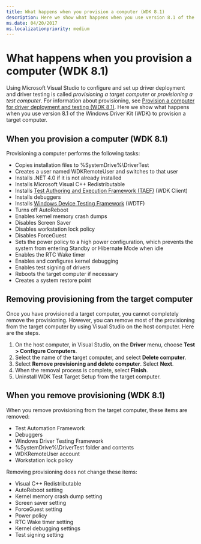 ```yaml
---
title: What happens when you provision a computer (WDK 8.1)
description: Here we show what happens when you use version 8.1 of the Windows Driver Kit (WDK) to provision a target computer.
ms.date: 04/20/2017
ms.localizationpriority: medium
---
```


# What happens when you provision a computer (WDK 8.1)

Using Microsoft Visual Studio to configure and set up driver deployment and driver testing is called *provisioning a target computer* or *provisioning a test computer*. For information about provisioning, see [Provision a computer for driver deployment and testing (WDK 8.1)](../gettingstarted/provision-a-target-computer-wdk-8-1.md). Here we show what happens when you use version 8.1 of the Windows Driver Kit (WDK) to provision a target computer.

## <span id="when_you_provision_a_computer_wdk_8_0"></span><span id="WHEN_YOU_PROVISION_A_COMPUTER_WDK_8_0"></span>When you provision a computer (WDK 8.1)


Provisioning a computer performs the following tasks:

-   Copies installation files to %SystemDrive%\\DriverTest
-   Creates a user named WDKRemoteUser and switches to that user
-   Installs .NET 4.0 if it is not already installed
-   Installs Microsoft Visual C++ Redistributable
-   Installs [Test Authoring and Execution Framework (TAEF)](../taef/index.md) (WDK Client)
-   Installs debuggers
-   Installs [Windows Device Testing Framework](../wdtf/index.md) (WDTF)
-   Turns off AutoReboot
-   Enables kernel memory crash dumps
-   Disables Screen Saver
-   Disables workstation lock policy
-   Disables ForceGuest
-   Sets the power policy to a high power configuration, which prevents the system from entering Standby or Hibernate Mode when idle
-   Enables the RTC Wake timer
-   Enables and configures kernel debugging
-   Enables test signing of drivers
-   Reboots the target computer if necessary
-   Creates a system restore point

## <span id="Removing_provisioning_from_the_target_computer"></span><span id="removing_provisioning_from_the_target_computer"></span><span id="REMOVING_PROVISIONING_FROM_THE_TARGET_COMPUTER"></span>Removing provisioning from the target computer


Once you have provisioned a target computer, you cannot completely remove the provisioning. However, you can remove most of the provisioning from the target computer by using Visual Studio on the host computer. Here are the steps.

1.  On the host computer, in Visual Studio, on the **Driver** menu, choose **Test &gt; Configure Computers**.
2.  Select the name of the target computer, and select **Delete computer**.
3.  Select **Remove provisioning and delete computer**. Select **Next**.
4.  When the removal process is complete, select **Finish**.
5.  Uninstall WDK Test Target Setup from the target computer.

## <span id="when_you_remove_provisioning__wdk_8.1_"></span><span id="WHEN_YOU_REMOVE_PROVISIONING__WDK_8.1_"></span>When you remove provisioning (WDK 8.1)


When you remove provisioning from the target computer, these items are removed:

-   Test Automation Framework
-   Debuggers
-   Windows Driver Testing Framework
-   %SystemDrive%\\DriverTest folder and contents
-   WDKRemoteUser account
-   Workstation lock policy

Removing provisioning does not change these items:

-   Visual C++ Redistributable
-   AutoReboot setting
-   Kernel memory crash dump setting
-   Screen saver setting
-   ForceGuest setting
-   Power policy
-   RTC Wake timer setting
-   Kernel debugging settings
-   Test signing setting

 

